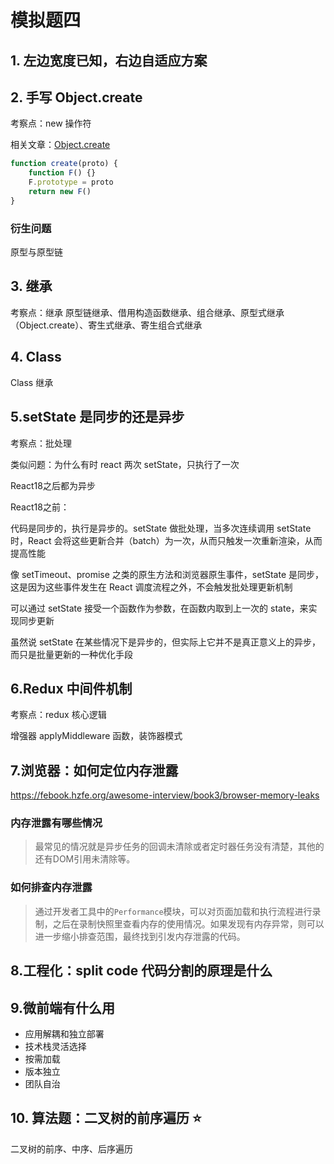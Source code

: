 # 模拟题四



## 1. 左边宽度已知，右边自适应方案



## 2. 手写 Object.create

考察点：new 操作符

相关文章：[Object.create](../JavaScript/Object.create)



```javascript
function create(proto) {
    function F() {}
    F.prototype = proto
    return new F()
}
```



### 衍生问题

原型与原型链





## 3. 继承

考察点：继承
原型链继承、借用构造函数继承、组合继承、原型式继承（Object.create）、寄生式继承、寄生组合式继承



## 4. Class

Class 继承



## 5.setState 是同步的还是异步

考察点：批处理

类似问题：为什么有时 react 两次 setState，只执行了一次

React18之后都为异步

React18之前：

代码是同步的，执行是异步的。setState 做批处理，当多次连续调用 setState 时，React 会将这些更新合并（batch）为一次，从而只触发一次重新渲染，从而提高性能

像 setTimeout、promise 之类的原生方法和浏览器原生事件，setState 是同步，这是因为这些事件发生在 React 调度流程之外，不会触发批处理更新机制

可以通过 setState 接受一个函数作为参数，在函数内取到上一次的 state，来实现同步更新

虽然说 setState 在某些情况下是异步的，但实际上它并不是真正意义上的异步，而只是批量更新的一种优化手段



## 6.Redux 中间件机制

考察点：redux 核心逻辑

增强器
applyMiddleware 函数，装饰器模式



## 7.浏览器：如何定位内存泄露

https://febook.hzfe.org/awesome-interview/book3/browser-memory-leaks

### 内存泄露有哪些情况

> 最常见的情况就是异步任务的回调未清除或者定时器任务没有清楚，其他的还有DOM引用未清除等。

### 如何排查内存泄露

> 通过开发者工具中的`Performance`模块，可以对页面加载和执行流程进行录制，之后在录制快照里查看内存的使用情况。如果发现有内存异常，则可以进一步缩小排查范围，最终找到引发内存泄露的代码。



## 8.工程化：split code 代码分割的原理是什么





## 9.微前端有什么用

- 应用解耦和独立部署
- 技术栈灵活选择
- 按需加载
- 版本独立
- 团队自治



## 10. 算法题：二叉树的前序遍历 ⭐

二叉树的前序、中序、后序遍历
